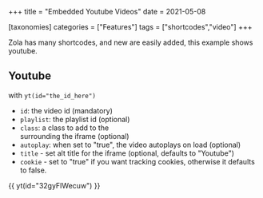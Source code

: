 +++
title = "Embedded Youtube Videos"
date = 2021-05-08

[taxonomies]
categories = ["Features"]
tags = ["shortcodes","video"]
+++

Zola has many shortcodes, and new are easily added, this example shows youtube.
<!-- more -->

## Youtube

with `yt(id="the_id_here")`

- `id`: the video id (mandatory)
- `playlist`: the playlist id (optional)
- `class`: a class to add to the <div> surrounding the iframe (optional)
- `autoplay`: when set to "true", the video autoplays on load (optional)
- `title` - set alt title for the iframe (optional, defaults to "Youtube")
- `cookie` - set to "true" if you want tracking cookies, otherwise it defaults to false.

{{ yt(id="32gyFIWecuw") }}
